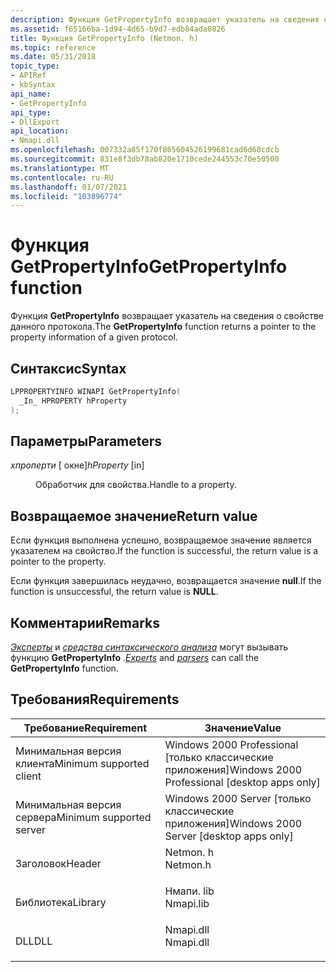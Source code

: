 ```yaml
---
description: Функция GetPropertyInfo возвращает указатель на сведения о свойстве данного протокола.
ms.assetid: f65166ba-1d94-4d65-b9d7-edb84ada0826
title: Функция GetPropertyInfo (Netmon. h)
ms.topic: reference
ms.date: 05/31/2018
topic_type:
- APIRef
- kbSyntax
api_name:
- GetPropertyInfo
api_type:
- DllExport
api_location:
- Nmapi.dll
ms.openlocfilehash: 007332a85f170f865604526199681cad6d68cdcb
ms.sourcegitcommit: 831e8f3db78ab820e1710cede244553c70e50500
ms.translationtype: MT
ms.contentlocale: ru-RU
ms.lasthandoff: 01/07/2021
ms.locfileid: "103896774"
---
```

# <a name="getpropertyinfo-function"></a><span data-ttu-id="48768-103">Функция GetPropertyInfo</span><span class="sxs-lookup"><span data-stu-id="48768-103">GetPropertyInfo function</span></span>

<span data-ttu-id="48768-104">Функция **GetPropertyInfo** возвращает указатель на сведения о свойстве данного протокола.</span><span class="sxs-lookup"><span data-stu-id="48768-104">The **GetPropertyInfo** function returns a pointer to the property information of a given protocol.</span></span>

## <a name="syntax"></a><span data-ttu-id="48768-105">Синтаксис</span><span class="sxs-lookup"><span data-stu-id="48768-105">Syntax</span></span>


```C++
LPPROPERTYINFO WINAPI GetPropertyInfo(
  _In_ HPROPERTY hProperty
);
```



## <a name="parameters"></a><span data-ttu-id="48768-106">Параметры</span><span class="sxs-lookup"><span data-stu-id="48768-106">Parameters</span></span>

<dl> <dt>

<span data-ttu-id="48768-107">*хпроперти* \[ окне\]</span><span class="sxs-lookup"><span data-stu-id="48768-107">*hProperty* \[in\]</span></span>
</dt> <dd>

<span data-ttu-id="48768-108">Обработчик для свойства.</span><span class="sxs-lookup"><span data-stu-id="48768-108">Handle to a property.</span></span>

</dd> </dl>

## <a name="return-value"></a><span data-ttu-id="48768-109">Возвращаемое значение</span><span class="sxs-lookup"><span data-stu-id="48768-109">Return value</span></span>

<span data-ttu-id="48768-110">Если функция выполнена успешно, возвращаемое значение является указателем на свойство.</span><span class="sxs-lookup"><span data-stu-id="48768-110">If the function is successful, the return value is a pointer to the property.</span></span>

<span data-ttu-id="48768-111">Если функция завершилась неудачно, возвращается значение **null**.</span><span class="sxs-lookup"><span data-stu-id="48768-111">If the function is unsuccessful, the return value is **NULL**.</span></span>

## <a name="remarks"></a><span data-ttu-id="48768-112">Комментарии</span><span class="sxs-lookup"><span data-stu-id="48768-112">Remarks</span></span>

<span data-ttu-id="48768-113">[*Эксперты*](e.md) и [*средства синтаксического анализа*](p.md) могут вызывать функцию **GetPropertyInfo** .</span><span class="sxs-lookup"><span data-stu-id="48768-113">[*Experts*](e.md) and [*parsers*](p.md) can call the **GetPropertyInfo** function.</span></span>

## <a name="requirements"></a><span data-ttu-id="48768-114">Требования</span><span class="sxs-lookup"><span data-stu-id="48768-114">Requirements</span></span>



| <span data-ttu-id="48768-115">Требование</span><span class="sxs-lookup"><span data-stu-id="48768-115">Requirement</span></span> | <span data-ttu-id="48768-116">Значение</span><span class="sxs-lookup"><span data-stu-id="48768-116">Value</span></span> |
|-------------------------------------|--------------------------------------------------------------------------------------|
| <span data-ttu-id="48768-117">Минимальная версия клиента</span><span class="sxs-lookup"><span data-stu-id="48768-117">Minimum supported client</span></span><br/> | <span data-ttu-id="48768-118">Windows 2000 Professional \[только классические приложения\]</span><span class="sxs-lookup"><span data-stu-id="48768-118">Windows 2000 Professional \[desktop apps only\]</span></span><br/>                           |
| <span data-ttu-id="48768-119">Минимальная версия сервера</span><span class="sxs-lookup"><span data-stu-id="48768-119">Minimum supported server</span></span><br/> | <span data-ttu-id="48768-120">Windows 2000 Server \[только классические приложения\]</span><span class="sxs-lookup"><span data-stu-id="48768-120">Windows 2000 Server \[desktop apps only\]</span></span><br/>                                 |
| <span data-ttu-id="48768-121">Заголовок</span><span class="sxs-lookup"><span data-stu-id="48768-121">Header</span></span><br/>                   | <dl> <span data-ttu-id="48768-122"><dt>Netmon. h</dt></span><span class="sxs-lookup"><span data-stu-id="48768-122"><dt>Netmon.h</dt></span></span> </dl>  |
| <span data-ttu-id="48768-123">Библиотека</span><span class="sxs-lookup"><span data-stu-id="48768-123">Library</span></span><br/>                  | <dl> <span data-ttu-id="48768-124"><dt>Нмапи. lib</dt></span><span class="sxs-lookup"><span data-stu-id="48768-124"><dt>Nmapi.lib</dt></span></span> </dl> |
| <span data-ttu-id="48768-125">DLL</span><span class="sxs-lookup"><span data-stu-id="48768-125">DLL</span></span><br/>                      | <dl> <span data-ttu-id="48768-126"><dt>Nmapi.dll</dt></span><span class="sxs-lookup"><span data-stu-id="48768-126"><dt>Nmapi.dll</dt></span></span> </dl> |



 

 




